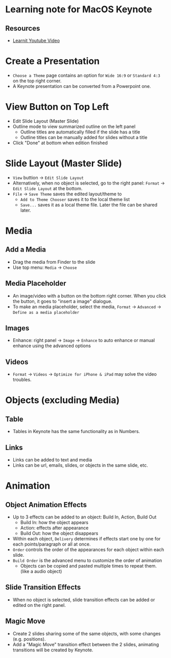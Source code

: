 # Learning note for MacOS Keynote
## Resources
- [Learnit Youtube Video](https://youtu.be/72JNvOpwn1g)

# Create a Presentation
- `Choose a Theme` page contains an option for `Wide 16:9` or `Standard 4:3` on the top right corner.
- A Keynote presentation can be converted from a Powerpoint one.

# View Button on Top Left
- Edit Slide Layout (Master Slide)
- Outline mode to view summarized outline on the left panel
    - Outline titles are automatically filled if the slide has a title
    - Outline titles can be manually added for slides without a title
- Click "Done" at bottom when edition finished

# Slide Layout (Master Slide)
- `View` buttion -> `Edit Slide Layout`
- Alternatively, when no object is selected, go to the right panel: `Format` -> `Edit Slide Layout` at the bottom.
- `File` -> `Save Theme` saves the edited layout/theme to
    - `Add to Theme Chooser` saves it to the local theme list
    - `Save...` saves it as a local theme file. Later the file can be shared later.

# Media
## Add a Media
- Drag the media from Finder to the slide
- Use top menu: `Media` -> `Choose`
## Media Placeholder
- An image/video with a button on the bottom right corner. When you click the button, it goes to "insert a image" dialogue. 
- To make an media placeholder, select the media, `Format` -> `Advanced` -> `Define as a media placeholder`
## Images
- Enhance: right panel -> `Image` -> `Enhance` to auto enhance or manual enhance using the advanced options
## Videos
- `Format` -> `Videos` -> `Optimize for iPhone & iPad` may solve the video troubles.

# Objects (excluding Media)
## Table
- Tables in Keynote has the same functionality as in Numbers.
## Links
- Links can be added to text and media
- Links can be url, emails, slides, or objects in the same slide, etc.

# Animation
## Object Animation Effects
- Up to 3 effects can be added to an object: Build In, Action, Build Out
    - Build In: how the object appears
    - Action: effects after appearance
    - Build Out: how the object disappears
- Within each object, `Delivery` determines if effects start one by one for each points/paragraph or all at once.
- `Order` controls the order of the appearances for each object within each slide.
- `Build Order` is the advanced menu to customize the order of animation
    - Objects can be copied and pasted multiple times to repeat them. (like a audio object)
## Slide Transition Effects
- When no object is selected, slide transition effects can be added or edited on the right panel.
## Magic Move
- Create 2 slides sharing some of the same objects, with some changes (e.g. positions).
- Add a "Magic Move" transition effect between the 2 slides, animating transitions will be created by Keynote.